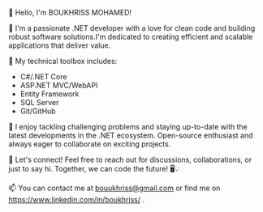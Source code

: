 👋 Hello, I'm BOUKHRISS MOHAMED!

🚀 I'm a passionate .NET developer with a love for clean code and building robust software solutions.I'm dedicated to creating efficient and scalable applications that deliver value.

🔧 My technical toolbox includes:
- C#/.NET Core
- ASP.NET MVC/WebAPI
- Entity Framework
- SQL Server
- Git/GitHub

🌟 I enjoy tackling challenging problems and staying up-to-date with the latest developments in the .NET ecosystem. Open-source enthusiast and always eager to collaborate on exciting projects.

💬 Let's connect! Feel free to reach out for discussions, collaborations, or just to say hi. Together, we can code the future! 🖥️💡

📫 You can contact me at bouukhriss@gmail.com or find me on https://www.linkedin.com/in/boukhriss/ .
